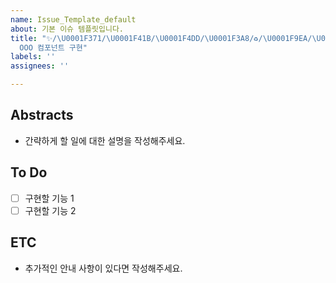 ```yaml
---
name: Issue_Template_default
about: 기본 이슈 템플릿입니다.
title: "✨/\U0001F371/\U0001F41B/\U0001F4DD/\U0001F3A8/♻️/\U0001F9EA/\U0001F680/\U0001F527/✏️
  OOO 컴포넌트 구현"
labels: ''
assignees: ''

---
```


## Abstracts
* 간략하게 할 일에 대한 설명을 작성해주세요.

## To Do
- [ ] 구현할 기능 1
- [ ] 구현할 기능 2

## ETC
* 추가적인 안내 사항이 있다면 작성해주세요.

